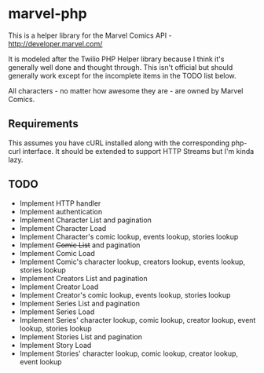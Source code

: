 marvel-php
==========

This is a helper library for the Marvel Comics API - http://developer.marvel.com/

It is modeled after the Twilio PHP Helper library because I think it's generally well done and thought through. This isn't official but should generally work except for the incomplete items in the TODO list below.

All characters - no matter how awesome they are - are owned by Marvel Comics.

## Requirements

This assumes you have cURL installed along with the corresponding php-curl interface. It should be extended to support HTTP Streams but I'm kinda lazy.

## TODO

*  Implement HTTP handler
*  Implement authentication
*  Implement Character List and pagination
*  Implement Character Load
*  Implement Character's comic lookup, events lookup, stories lookup
*  Implement <s>Comic List</s> and pagination
*  Implement Comic Load
*  Implement Comic's character lookup, creators lookup, events lookup, stories lookup
*  Implement Creators List and pagination
*  Implement Creator Load
*  Implement Creator's comic lookup, events lookup, stories lookup
*  Implement Series List and pagination
*  Implement Series Load
*  Implement Series' character lookup, comic lookup, creator lookup, event lookup, stories lookup
*  Implement Stories List and pagination
*  Implement Story Load
*  Implement Stories' character lookup, comic lookup, creator lookup, event lookup
